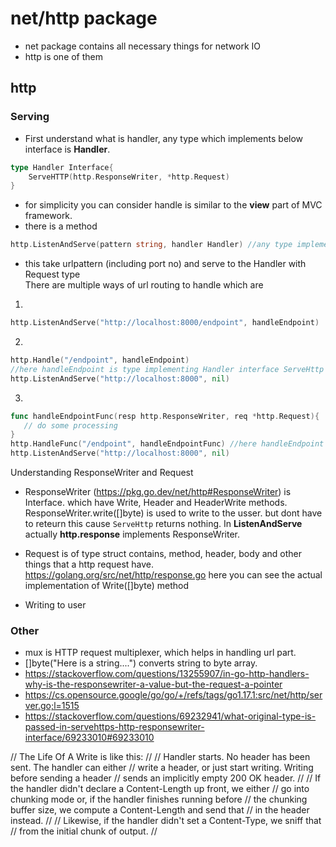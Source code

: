 # net/http package
 - net package contains all necessary things for network IO
 - http is one of them
 

## http
### Serving
- First understand what is handler, any type which implements below interface is **Handler**.
```go
type Handler Interface{
    ServeHTTP(http.ResponseWriter, *http.Request)
}
```
- for simplicity you can consider handle is similar to the **view** part of MVC framework.
- there is a method 
```go
http.ListenAndServe(pattern string, handler Handler) //any type implementing Handler interface
```
- this take urlpattern (including port no) and serve to the Handler with Request type     
 There are multiple ways of url routing to handle which are

1) 
```go
http.ListenAndServe("http://localhost:8000/endpoint", handleEndpoint)
```
2)
```go
http.Handle("/endpoint", handleEndpoint) 
//here handleEndpoint is type implementing Handler interface ServeHttp method of that type will be called.
http.ListenAndServe("http://localhost:8000", nil)

```
3)
 ```go
func handleEndpointFunc(resp http.ResponseWriter, req *http.Request){
    // do some processing
}
http.HandleFunc("/endpoint", handleEndpointFunc) //here handleEndpoint is type implementing Handler interface
http.ListenAndServe("http://localhost:8000", nil)
```     

Understanding ResponseWriter and Request
- ResponseWriter (https://pkg.go.dev/net/http#ResponseWriter) is Interface. which have Write, Header and HeaderWrite methods. ResponseWriter.write([]byte) is used to write to the usser. but dont have to reteurn this cause `ServeHttp` returns nothing. In **ListenAndServe** actually **http.response** implements ResponseWriter.
 - Request is of type struct contains, method, header, body and other things that a http request have. https://golang.org/src/net/http/response.go here you can see the actual implementation of Write([]byte) method

-  Writing to user
### Other
- mux is HTTP request multiplexer, which helps in handling url part.
- []byte("Here is a string....") converts string to byte array.
- https://stackoverflow.com/questions/13255907/in-go-http-handlers-why-is-the-responsewriter-a-value-but-the-request-a-pointer
- https://cs.opensource.google/go/go/+/refs/tags/go1.17.1:src/net/http/server.go;l=1515
- https://stackoverflow.com/questions/69232941/what-original-type-is-passed-in-servehttps-http-responsewriter-interface/69233010#69233010

// The Life Of A Write is like this:
//
// Handler starts. No header has been sent. The handler can either
// write a header, or just start writing. Writing before sending a header
// sends an implicitly empty 200 OK header.
//
// If the handler didn't declare a Content-Length up front, we either
// go into chunking mode or, if the handler finishes running before
// the chunking buffer size, we compute a Content-Length and send that
// in the header instead.
//
// Likewise, if the handler didn't set a Content-Type, we sniff that
// from the initial chunk of output.
//